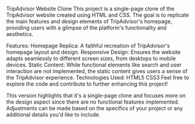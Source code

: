 TripAdvisor Website Clone
This project is a single-page clone of the TripAdvisor website created using HTML and CSS. The goal is to replicate the main features and design elements of TripAdvisor's homepage, providing users with a glimpse of the platform's functionality and aesthetics.

Features:
Homepage Replica: A faithful recreation of TripAdvisor's homepage layout and design.
Responsive Design: Ensures the website adapts seamlessly to different screen sizes, from desktops to mobile devices.
Static Content: While functional elements like search and user interaction are not implemented, the static content gives users a sense of the TripAdvisor experience.
Technologies Used:
HTML5
CSS3
Feel free to explore the code and contribute to further enhancing this project!

This version highlights that it's a single-page clone and focuses more on the design aspect since there are no functional features implemented. Adjustments can be made based on the specifics of your project or any additional details you'd like to include.






